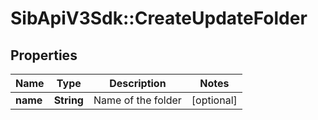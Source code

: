 # SibApiV3Sdk::CreateUpdateFolder

## Properties
Name | Type | Description | Notes
------------ | ------------- | ------------- | -------------
**name** | **String** | Name of the folder | [optional] 


